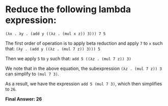 # Reduce the following lambda expression:

```
(λx . λy . (add y ((λz . (mul x z)) 3))) 7 5
```

The first order of operation is to apply beta reduction and apply `7` to `x` such that:
`(λy . (add y ((λz . (mul 7 z)) 3))) 5`

Then we apply `5` to `y` such that:
`add 5 ((λz . (mul 7 z)) 3)`

We note that in the above equation, the subexpression `(λz . (mul 7 z)) 3` can simplify to `(mul 7 3)`.

As a result, we have the expression `add 5 (mul 7 3)`, which then simplifies to `26`.

**Final Answer: 26**